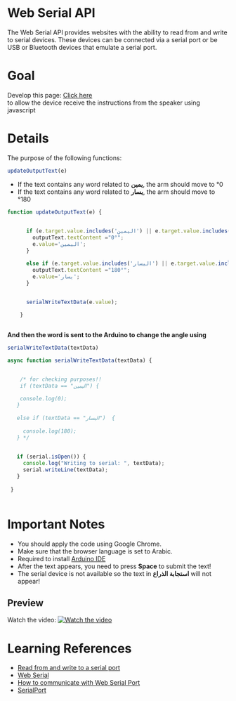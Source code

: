 
# Web Serial API
The Web Serial API provides websites with the ability to read from and write to serial devices. These devices can be connected via a serial port or be USB or Bluetooth devices that emulate a serial port.

# Goal
Develop this page: [Click here](https://github.com/Deemowe/task1/tree/main/speech%20recognition)\
to allow the device receive the instructions from the speaker using javascript 

# Details
The purpose of the following functions:

```js 
updateOutputText(e)
```

* If the text contains any word related to **يمين**, the arm should move to °0
* If the text contains any word related to **يسار**, the arm should move to °180

```js
function updateOutputText(e) {
      

      if (e.target.value.includes('اليمين') || e.target.value.includes('يمين') || e.target.value.includes('لليمين'))  {
        outputText.textContent ="0°";
        e.value='اليمين';
      }

      else if (e.target.value.includes('اليسار') || e.target.value.includes('يسار') || e.target.value.includes('لليسار'))  {
        outputText.textContent ="180°";
        e.value='يسار';
      }

  
      serialWriteTextData(e.value);

    }
    
   ```
   
   **And then the word is sent to the Arduino to change the angle using** 
   ```js
   serialWriteTextData(textData) 
   ``` 
   ```js
async function serialWriteTextData(textData) {


       /* for checking purposes!!
       if (textData == "اليمين") {
      
       console.log(0);
      }

      else if (textData == "اليسار")  {
       
        console.log(180);
      } */

     
      if (serial.isOpen()) {
        console.log("Writing to serial: ", textData);
        serial.writeLine(textData);
      }
    
    }
    
   ```
   
   

# Important Notes
* You should apply the code using Google Chrome. 
* Make sure that the browser language is set to Arabic.
* Required to install [Arduino IDE](https://github.com/Deemowe/task1/tree/main/Wasdom%20ESP32%20link%20steps)
* After the text appears, you need to press **Space** to submit the text!
* The serial device is not available so the text in **استجابة الذراع** will not appear!



## Preview 
Watch the video:
[![Watch the video](https://img.youtube.com/vi/vVrs2lXLtu0/maxresdefault.jpg)](https://youtu.be/vVrs2lXLtu0)

# Learning References 
* [Read from and write to a serial port](https://web.dev/serial/#open-port)
* [Web Serial](https://makeabilitylab.github.io/physcomp/communication/web-serial.html#writing-data)
* [How to communicate with Web Serial Port](https://fidisys.com/blog/serial-port-devices/)
* [SerialPort](https://developer.mozilla.org/en-US/docs/Web/API/SerialPort)

